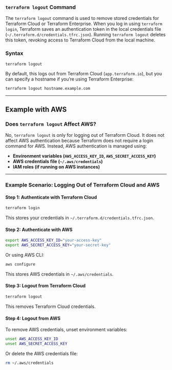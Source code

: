 ### `terraform logout` Command

The `terraform logout` command is used to remove stored credentials for Terraform Cloud or Terraform Enterprise. When you log in using `terraform login`, Terraform saves an authentication token in the local credentials file (`~/.terraform.d/credentials.tfrc.json`). Running `terraform logout` deletes this token, revoking access to Terraform Cloud from the local machine.

### **Syntax**
```bash
terraform logout
```
By default, this logs out from Terraform Cloud (`app.terraform.io`), but you can specify a hostname if you’re using Terraform Enterprise:
```bash
terraform logout hostname.example.com
```

---

## **Example with AWS**
### **Does `terraform logout` Affect AWS?**
No, `terraform logout` is only for logging out of Terraform Cloud. It does not affect AWS authentication because Terraform does not require a login command for AWS. Instead, AWS authentication is managed using:
- **Environment variables (`AWS_ACCESS_KEY_ID`, `AWS_SECRET_ACCESS_KEY`)**
- **AWS credentials file (`~/.aws/credentials`)**
- **IAM roles (if running on AWS instances)**

---

### **Example Scenario: Logging Out of Terraform Cloud and AWS**
#### **Step 1: Authenticate with Terraform Cloud**
```bash
terraform login
```
This stores your credentials in `~/.terraform.d/credentials.tfrc.json`.

#### **Step 2: Authenticate with AWS**
```bash
export AWS_ACCESS_KEY_ID="your-access-key"
export AWS_SECRET_ACCESS_KEY="your-secret-key"
```

Or using AWS CLI:
```bash
aws configure
```
This stores AWS credentials in `~/.aws/credentials`.

#### **Step 3: Logout from Terraform Cloud**
```bash
terraform logout
```
This removes Terraform Cloud credentials.

#### **Step 4: Logout from AWS**
To remove AWS credentials, unset environment variables:
```bash
unset AWS_ACCESS_KEY_ID
unset AWS_SECRET_ACCESS_KEY
```
Or delete the AWS credentials file:
```bash
rm ~/.aws/credentials
```
